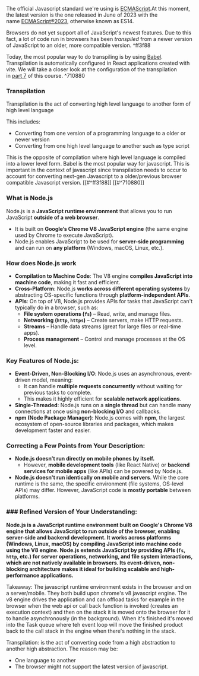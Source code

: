 The official Javascript standard we're using is [ECMAScript](https://en.wikipedia.org/wiki/ECMAScript).At this moment, the latest version is the one released in June of 2023 with the name [ECMAScript®2023](https://www.ecma-international.org/ecma-262/), otherwise known as ES14.

Browsers do not yet support all of JavaScript's newest features. Due to this fact, a lot of code run in browsers has been _transpiled_ from a newer version of JavaScript to an older, more compatible version. ^ff3f88

Today, the most popular way to do transpiling is by using [Babel](https://babeljs.io/). Transpilation is automatically configured in React applications created with vite. We will take a closer look at the configuration of the transpilation in [part 7](https://fullstackopen.com/en/part7) of this course. ^710880

### Transpilation
Transpilation is the act of converting high level language to another form of high level language

This includes:
- Converting from one version of a programming language to a older or newer version
- Converting from one high level language to another such as type script

This is the opposite of compilation where high level language is compiled into a lower level form. Babel is the most popular way for javascript. This is important in the context of javascript since transpilation needs to occur to account for converting next-gen Javascript to a older/previous browser compatible Javascript version. [[#^ff3f88]] [[#^710880]]

### What is Node.js
Node.js is a **JavaScript runtime environment** that allows you to run JavaScript **outside of a web browser**.

- It is built on **Google’s Chrome V8 JavaScript engine** (the same engine used by Chrome to execute JavaScript).
- Node.js enables JavaScript to be used for **server-side programming** and can run on **any platform** (Windows, macOS, Linux, etc.).

### How does Node.js work
- **Compilation to Machine Code**: The V8 engine **compiles JavaScript into machine code**, making it fast and efficient.
- **Cross-Platform**: Node.js **works across different operating systems** by abstracting OS-specific functions through **platform-independent APIs**.
- **APIs**: On top of V8, Node.js provides APIs for tasks that JavaScript can't typically do in a browser, such as:
    - **File system operations (`fs`)** – Read, write, and manage files.
    - **Networking (`http`, `https`)** – Create servers, make HTTP requests.
    - **Streams** – Handle data streams (great for large files or real-time apps).
    - **Process management** – Control and manage processes at the OS level.

### **Key Features of Node.js**:
- **Event-Driven, Non-Blocking I/O**: Node.js uses an asynchronous, event-driven model, meaning:
    - It can handle **multiple requests concurrently** without waiting for previous tasks to complete.
    - This makes it highly efficient for **scalable network applications**.
- **Single-Threaded**: Node.js runs on a **single thread** but can handle many connections at once using **non-blocking I/O** and callbacks.
- **npm (Node Package Manager)**: Node.js comes with **npm**, the largest ecosystem of open-source libraries and packages, which makes development faster and easier.

### **Correcting a Few Points from Your Description**:

- **Node.js doesn’t run directly on mobile phones by itself.**
    - However, **mobile development tools** (like React Native) or **backend services for mobile apps** (like APIs) can be powered by Node.js.
- **Node.js doesn't run identically on mobile and servers**. While the core runtime is the same, the specific environment (file systems, OS-level APIs) may differ. However, JavaScript code is **mostly portable** between platforms.

### ### Refined Version of Your Understanding:

**Node.js is a JavaScript runtime environment built on Google's Chrome V8 engine that allows JavaScript to run outside of the browser, enabling server-side and backend development. It works across platforms (Windows, Linux, macOS) by compiling JavaScript into machine code using the V8 engine. Node.js extends JavaScript by providing APIs (`fs`, `http`, etc.) for server operations, networking, and file system interactions, which are not natively available in browsers. Its event-driven, non-blocking architecture makes it ideal for building scalable and high-performance applications.**


Takeaway:
The javascript runtime environment exists in the browser and on a server/mobile. They both build upon chrome's v8 javascript engine. The v8 engine drives the application and can offload tasks for example in the browser when the web api or call back function is invoked (creates an execution context) and then on the stack it is moved onto the browser for it to handle asynchronously (in the background). When it's finished it's moved into the Task queue where teh event loop will move the finished product back to the call stack in the engine when there's nothing in the stack.


Transpilation: is the act of converting code from a high abstraction to another high abstraction. The reason may be:
- One language to another
- The browser might not support the latest version of javascript.

